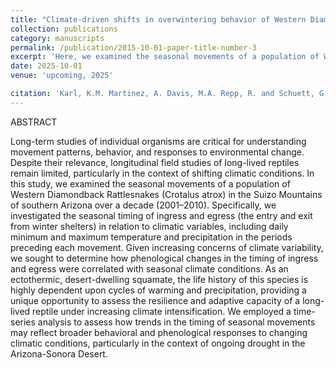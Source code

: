 ```yaml
---
title: "Climate-driven shifts in overwintering behavior of Western Diamondback Rattlesnakes (Crotalus atrox) in the Sonoran Desert"
collection: publications
category: manuscripts
permalink: /publication/2015-10-01-paper-title-number-3
excerpt: 'Here, we examined the seasonal movements of a population of Western Diamondback Rattlesnakes (Crotalus atrox) in the Suizo Mountains of southern Arizona over a decade (2001–2010). Specifically, we investigated the seasonal timing of ingress and egress (the entry and exit from winter shelters) in relation to daily temperature and precipitation.'
date: 2025-10-01
venue: 'upcoming, 2025'

citation: 'Karl, K.M. Martinez, A. Davis, M.A. Repp, R. and Schuett, G.W. (2025). &quot;Climate-driven shifts in overwintering behavior of Western Diamondback Rattlesnakes (Crotalus atrox) in the Sonoran Desert" />. &quot; <i>Journal 1</i>. 1(3).'
---
```

ABSTRACT

Long-term studies of individual organisms are critical for understanding movement patterns, behavior, and responses to environmental change. Despite their relevance, longitudinal field studies of long-lived reptiles remain limited, particularly in the context of shifting climatic conditions. In this study, we examined the seasonal movements of a population of Western Diamondback Rattlesnakes (Crotalus atrox) in the Suizo Mountains of southern Arizona over a decade (2001–2010). Specifically, we investigated the seasonal timing of ingress and egress (the entry and exit from winter shelters) in relation to climatic variables, including daily minimum and maximum temperature and precipitation in the periods preceding each movement. Given increasing concerns of climate variability, we sought to determine how phenological changes in the timing of ingress and egress were correlated with seasonal climate conditions. As an ectothermic, desert-dwelling squamate, the life history of this species is highly dependent upon cycles of warming and precipitation, providing a unique opportunity to assess the resilience and adaptive capacity of a long-lived reptile under increasing climate intensification. We employed a time-series analysis to assess how trends in the timing of seasonal movements may reflect broader behavioral and phenological responses to changing climatic conditions, particularly in the context of ongoing drought in the Arizona-Sonora Desert.
